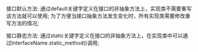 接口默认方法:
    通过default关键字定义在接口的非抽象方法上，实现类不需要重写该方法就可以使用; 
    为了方便当接口抽象方法发生变化时，所有实现类需要修改重写方法的情况;

接口静态方法:
    通过static关键字定义在接口的非抽象方法上，在实现类中可以通过InterfaceName.static_method()调用;